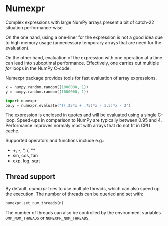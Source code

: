 <!-- Title: Speeding up complex expressions with Numexpr -->

<!-- Short description:

In this article we show how to speed up complex expressions with Numexpr.

-->

# Numexpr

Complex expressions with large NumPy arrays present a bit of catch-22
situation performance-wise.

On the one hand, using a one-liner for the expression is not a good idea due
to high memory usage (unnecessary temporary arrays that are need for the
evaluation).

On the other hand, evaluation of the expression with one operation at a time
can lead into suboptimal performance. Effectively, one carries out multiple
*for* loops in the NumPy C-code.

Numexpr package provides tools for fast evaluation of array expressions.

~~~python
x = numpy.random.random((1000000, 1))
y = numpy.random.random((1000000, 1))

import numexpr
poly = numexpr.evaluate("((.25*x + .75)*x - 1.5)*x - 2")
~~~

The expression is enclosed in quotes and will be evaluated using a single
C-loop. Speed-ups in comparison to NumPy are typically between 0.95 and 4.
Performance improves normaly most with arrays that do not fit in CPU cache.

Supported operators and functions include e.g.:

  - +, -, \*, /, \*\*
  - sin, cos, tan
  - exp, log, sqrt

## Thread support

By default, *numexpr* tries to use multiple threads, which can also speed up
the execution. The number of threads can be queried and set with:

~~~python
numexpr.set_num_threads(n)
~~~

The number of threads can also be controlled by the environment variables
`OMP_NUM_THREADS` or `NUMEXPR_NUM_THREADS`.
